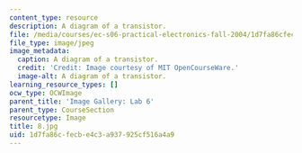 ```yaml
---
content_type: resource
description: A diagram of a transistor.
file: /media/courses/ec-s06-practical-electronics-fall-2004/1d7fa86cfecbe4c3a937925cf516a4a9_8.jpg
file_type: image/jpeg
image_metadata:
  caption: A diagram of a transistor.
  credit: 'Credit: Image courtesy of MIT OpenCourseWare.'
  image-alt: A diagram of a transistor.
learning_resource_types: []
ocw_type: OCWImage
parent_title: 'Image Gallery: Lab 6'
parent_type: CourseSection
resourcetype: Image
title: 8.jpg
uid: 1d7fa86c-fecb-e4c3-a937-925cf516a4a9
---
```

